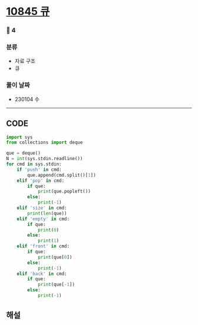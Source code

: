 # [10845 큐](https://www.acmicpc.net/problem/10845)

### 🥈 4

### 분류

- 자료 구조
- 큐

### 풀이 날짜

- 230104 수

---

## CODE

```python
import sys
from collections import deque

que = deque()
N = int(sys.stdin.readline())
for cmd in sys.stdin:
    if 'push' in cmd:
        que.append(cmd.split()[1])
    elif 'pop' in cmd:
        if que:
            print(que.popleft())
        else:
            print(-1)
    elif 'size' in cmd:
        print(len(que))
    elif 'empty' in cmd:
        if que:
            print(0)
        else:
            print(1)
    elif 'front' in cmd:
        if que:
            print(que[0])
        else:
            print(-1)
    elif 'back' in cmd:
        if que:
            print(que[-1])
        else:
            print(-1)
```

## 해설

